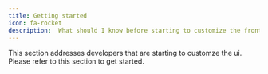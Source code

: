 ```yaml
---
title: Getting started
icon: fa-rocket
description:  What should I know before starting to customize the frontend
---
```


This section addresses developers that are starting to customze the ui. Please refer to this section to get started.

